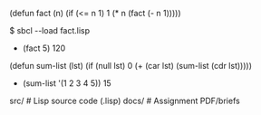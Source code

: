 (defun fact (n)
  (if (<= n 1)
      1
      (* n (fact (- n 1)))))


$ sbcl --load fact.lisp
* (fact 5)
120



(defun sum-list (lst)
  (if (null lst)
      0
      (+ (car lst) (sum-list (cdr lst)))))

* (sum-list '(1 2 3 4 5))
15



src/            # Lisp source code (.lisp)
docs/           # Assignment PDF/briefs


